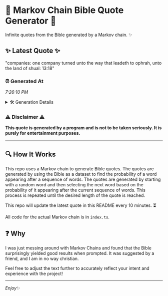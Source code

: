 # 📖 Markov Chain Bible Quote Generator 📖

Infinite quotes from the Bible generated by a Markov chain. ✨

## ✨ Latest Quote ✨
"companies: one company turned unto the way that leadeth to ophrah, unto the land of shual: 13:18"

### ⏰ Generated At
*7:26:10 PM*

<details>
    <summary>🛠️ Generation Details</summary>
    <p>
        <strong>🌱 Seed:</strong> companies:<br>
        <strong>🔄 Iterations:</strong> 16<br>
        <strong>📜 Context History:</strong><br>[ companies: ]: one<br>[ companies:, one ]: company<br>[ companies:, one, company ]: turned<br>[ companies:, one, company, turned ]: unto<br>[ companies:, one, company, turned, unto ]: the<br>[ companies:, one, company, turned, unto, the ]: way<br>[ one, company, turned, unto, the, way ]: that<br>[ company, turned, unto, the, way, that ]: leadeth<br>[ turned, unto, the, way, that, leadeth ]: to<br>[ unto, the, way, that, leadeth, to ]: ophrah,<br>[ the, way, that, leadeth, to, ophrah, ]: unto<br>[ way, that, leadeth, to, ophrah,, unto ]: the<br>[ that, leadeth, to, ophrah,, unto, the ]: land<br>[ leadeth, to, ophrah,, unto, the, land ]: of<br>[ to, ophrah,, unto, the, land, of ]: shual:<br>[ ophrah,, unto, the, land, of, shual: ]: 13:18<br>
    </p>
</details>

### ⚠️ Disclaimer ⚠️
**This quote is generated by a program and is not to be taken seriously. It is purely for entertainment purposes.**

---

## 🔍 How It Works

This repo uses a Markov chain to generate Bible quotes. The quotes are generated by using the Bible as a dataset to find the probability of a word appearing after a sequence of words. The quotes are generated by starting with a random word and then selecting the next word based on the probability of it appearing after the current sequence of words. This process is repeated until the desired length of the quote is reached.

This repo will update the latest quote in this README every 10 minutes. ⏳

All code for the actual Markov chain is in `index.ts`.

## ❓ Why

I was just messing around with Markov Chains and found that the Bible surprisingly yielded good results when prompted. 
It was suggested by a friend, and I am in no way christian.

Feel free to adjust the text further to accurately reflect your intent and experience with the project!

---

*Enjoy*✨
